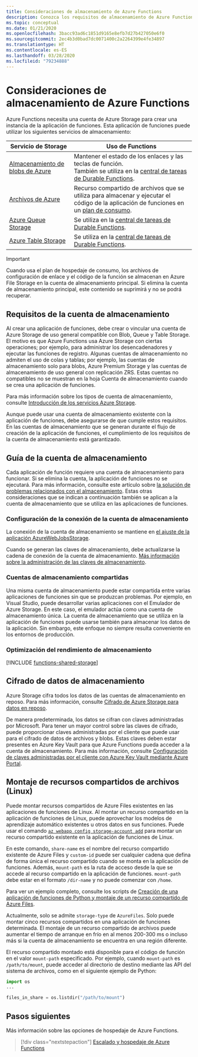 ```yaml
---
title: Consideraciones de almacenamiento de Azure Functions
description: Conozca los requisitos de almacenamiento de Azure Functions y aprenda a cifrar los datos almacenados.
ms.topic: conceptual
ms.date: 01/21/2020
ms.openlocfilehash: 3bacc93ad6c1851d9165e8efb7d27b427050e6f0
ms.sourcegitcommit: 2ec4b3d0bad7dc0071400c2a2264399e4fe34897
ms.translationtype: HT
ms.contentlocale: es-ES
ms.lasthandoff: 03/28/2020
ms.locfileid: "79234888"
---
```

# <a name="storage-considerations-for-azure-functions"></a>Consideraciones de almacenamiento de Azure Functions

Azure Functions necesita una cuenta de Azure Storage para crear una instancia de la aplicación de funciones. Esta aplicación de funciones puede utilizar los siguientes servicios de almacenamiento:


|Servicio de Storage  | Uso de Functions  |
|---------|---------|
| [Almacenamiento de blobs de Azure](../storage/blobs/storage-blobs-introduction.md)     | Mantener el estado de los enlaces y las teclas de función.  <br/>También se utiliza en la [central de tareas de Durable Functions](durable/durable-functions-task-hubs.md). |
| [Archivos de Azure](../storage/files/storage-files-introduction.md)  | Recurso compartido de archivos que se utiliza para almacenar y ejecutar el código de la aplicación de funciones en un [plan de consumo](functions-scale.md#consumption-plan). |
| [Azure Queue Storage](../storage/queues/storage-queues-introduction.md)     | Se utiliza en la [central de tareas de Durable Functions](durable/durable-functions-task-hubs.md).   |
| [Azure Table Storage](../storage/tables/table-storage-overview.md)  |  Se utiliza en la [central de tareas de Durable Functions](durable/durable-functions-task-hubs.md).       |

> [!IMPORTANT]
> Cuando usa el plan de hospedaje de consumo, los archivos de configuración de enlace y el código de la función se almacenan en Azure File Storage en la cuenta de almacenamiento principal. Si elimina la cuenta de almacenamiento principal, este contenido se suprimirá y no se podrá recuperar.

## <a name="storage-account-requirements"></a>Requisitos de la cuenta de almacenamiento

Al crear una aplicación de funciones, debe crear o vincular una cuenta de Azure Storage de uso general compatible con Blob, Queue y Table Storage. El motivo es que Azure Functions usa Azure Storage con ciertas operaciones; por ejemplo, para administrar los desencadenadores y ejecutar las funciones de registro. Algunas cuentas de almacenamiento no admiten el uso de colas y tablas; por ejemplo, las cuentas de almacenamiento solo para blobs, Azure Premium Storage y las cuentas de almacenamiento de uso general con replicación ZRS. Estas cuentas no compatibles no se muestran en la hoja Cuenta de almacenamiento cuando se crea una aplicación de funciones.

Para más información sobre los tipos de cuenta de almacenamiento, consulte [Introducción de los servicios Azure Storage](../storage/common/storage-introduction.md#azure-storage-services). 

Aunque puede usar una cuenta de almacenamiento existente con la aplicación de funciones, debe asegurarse de que cumple estos requisitos. En las cuentas de almacenamiento que se generan durante el flujo de creación de la aplicación de funciones, el cumplimiento de los requisitos de la cuenta de almacenamiento está garantizado.  

## <a name="storage-account-guidance"></a>Guía de la cuenta de almacenamiento

Cada aplicación de función requiere una cuenta de almacenamiento para funcionar. Si se elimina la cuenta, la aplicación de funciones no se ejecutará. Para más información, consulte este artículo sobre [la solución de problemas relacionados con el almacenamiento](functions-recover-storage-account.md). Estas otras consideraciones que se indican a continuación también se aplican a la cuenta de almacenamiento que se utiliza en las aplicaciones de funciones.

### <a name="storage-account-connection-setting"></a>Configuración de la conexión de la cuenta de almacenamiento

La conexión de la cuenta de almacenamiento se mantiene en [el ajuste de la aplicación AzureWebJobsStorage](./functions-app-settings.md#azurewebjobsstorage). 

Cuando se generan las claves de almacenamiento, debe actualizarse la cadena de conexión de la cuenta de almacenamiento. [Más información sobre la administración de las claves de almacenamiento](https://docs.microsoft.com/azure/storage/common/storage-create-storage-account).

### <a name="shared-storage-accounts"></a>Cuentas de almacenamiento compartidas

Una misma cuenta de almacenamiento puede estar compartida entre varias aplicaciones de funciones sin que se produzcan problemas. Por ejemplo, en Visual Studio, puede desarrollar varias aplicaciones con el Emulador de Azure Storage. En este caso, el emulador actúa como una cuenta de almacenamiento única. La cuenta de almacenamiento que se utiliza en la aplicación de funciones puede usarse también para almacenar los datos de la aplicación. Sin embargo, este enfoque no siempre resulta conveniente en los entornos de producción.

### <a name="optimize-storage-performance"></a>Optimización del rendimiento de almacenamiento

[!INCLUDE [functions-shared-storage](../../includes/functions-shared-storage.md)]

## <a name="storage-data-encryption"></a>Cifrado de datos de almacenamiento

Azure Storage cifra todos los datos de las cuentas de almacenamiento en reposo. Para más información, consulte [Cifrado de Azure Storage para datos en reposo](../storage/common/storage-service-encryption.md).

De manera predeterminada, los datos se cifran con claves administradas por Microsoft. Para tener un mayor control sobre las claves de cifrado, puede proporcionar claves administradas por el cliente que puede usar para el cifrado de datos de archivos y blobs. Estas claves deben estar presentes en Azure Key Vault para que Azure Functions pueda acceder a la cuenta de almacenamiento. Para más información, consulte [Configuración de claves administradas por el cliente con Azure Key Vault mediante Azure Portal](../storage/common/storage-encryption-keys-portal.md).  

## <a name="mount-file-shares-linux"></a>Montaje de recursos compartidos de archivos (Linux)

Puede montar recursos compartidos de Azure Files existentes en las aplicaciones de funciones de Linux. Al montar un recurso compartido en la aplicación de funciones de Linux, puede aprovechar los modelos de aprendizaje automático existentes u otros datos en sus funciones. Puede usar el comando [`az webapp config storage-account add`](/cli/azure/webapp/config/storage-account#az-webapp-config-storage-account-add) para montar un recurso compartido existente en la aplicación de funciones de Linux. 

En este comando, `share-name` es el nombre del recurso compartido existente de Azure Files y `custom-id` puede ser cualquier cadena que defina de forma única el recurso compartido cuando se monta en la aplicación de funciones. Además, `mount-path` es la ruta de acceso desde la que se accede al recurso compartido en la aplicación de funciones. `mount-path` debe estar en el formato `/dir-name` y no puede comenzar con `/home`.

Para ver un ejemplo completo, consulte los scripts de [Creación de una aplicación de funciones de Python y montaje de un recurso compartido de Azure Files](scripts/functions-cli-mount-files-storage-linux.md). 

Actualmente, solo se admite `storage-type` de `AzureFiles`. Solo puede montar cinco recursos compartidos en una aplicación de funciones determinada. El montaje de un recurso compartido de archivos puede aumentar el tiempo de arranque en frío en al menos 200-300 ms o incluso más si la cuenta de almacenamiento se encuentra en una región diferente.

El recurso compartido montado está disponible para el código de función en el valor `mount-path` especificado. Por ejemplo, cuando `mount-path` es `/path/to/mount`, puede acceder al directorio de destino mediante las API del sistema de archivos, como en el siguiente ejemplo de Python:

```python
import os
...

files_in_share = os.listdir("/path/to/mount")
```

## <a name="next-steps"></a>Pasos siguientes

Más información sobre las opciones de hospedaje de Azure Functions.

> [!div class="nextstepaction"]
> [Escalado y hospedaje de Azure Functions](functions-scale.md)


